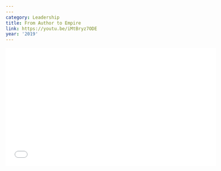 ```yaml
---
---
category: Leadership
title: From Author to Empire
link: https://youtu.be/iMtBryz7ODE
year: '2019'
---
```

<iframe width="560" height="315" src="{{ page.link }}" frameborder="0" allowfullscreen></iframe>
